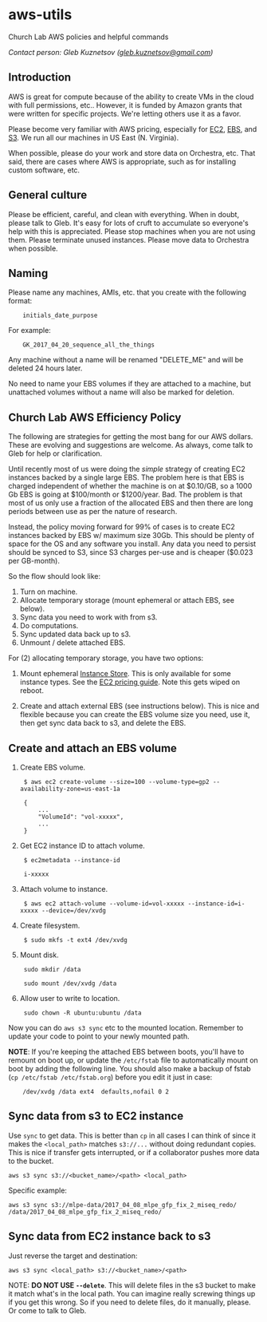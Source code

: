 # aws-utils
Church Lab AWS policies and helpful commands

*Contact person: Gleb Kuznetsov (gleb.kuznetsov@gmail.com)*

## Introduction

AWS is great for compute because of the ability to create VMs in the cloud with full permissions, etc.. However, it is funded by Amazon grants that were written for specific projects. We're letting others use it as a favor.

Please become very familiar with AWS pricing, especially for [EC2](https://aws.amazon.com/ec2/pricing/on-demand/), [EBS](https://aws.amazon.com/ebs/pricing/), and [S3](https://aws.amazon.com/s3/pricing/). We run all our machines in US East (N. Virginia).

When possible, please do your work and store data on Orchestra, etc. That said, there are cases where AWS is appropriate, such as for installing custom software, etc.

## General culture

Please be efficient, careful, and clean with everything. When in doubt, please talk to Gleb. It's easy for lots of cruft to accumulate so everyone's help with this is appreciated. Please stop machines when you are not using them. Please terminate unused instances. Please move data to Orchestra when possible.

## Naming

Please name any machines, AMIs, etc. that you create with the following format:

        initials_date_purpose
        
For example:

        GK_2017_04_20_sequence_all_the_things
        
Any machine without a name will be renamed "DELETE_ME" and will be deleted 24 hours later.

No need to name your EBS volumes if they are attached to a machine, but unattached volumes without a name will also be marked for deletion.

## Church Lab AWS Efficiency Policy

The following are strategies for getting the most bang for our AWS dollars. These are evolving and suggestions are welcome. As always, come talk to Gleb for help or clarification.

Until recently most of us were doing the *simple* strategy of creating EC2 instances backed by a single large EBS. The problem here is that EBS is charged independent of whether the machine is on at $0.10/GB, so a 1000 Gb EBS is going at $100/month or $1200/year. Bad. The problem is that most of us only use a fraction of the allocated EBS and then there are long periods between use as per the nature of research.

Instead, the policy moving forward for 99% of cases is to create EC2 instances backed by EBS w/ maximum size 30Gb. This should be plenty of space for the OS and any software you install. Any data you need to persist should be synced to S3, since S3 charges per-use and is cheaper ($0.023 per GB-month).

So the flow should look like:

1. Turn on machine.
2. Allocate temporary storage (mount ephemeral or attach EBS, see below).
3. Sync data you need to work with from s3.
4. Do computations.
5. Sync updated data back up to s3.
6. Unmount / delete attached EBS.

For (2) allocating temporary storage, you have two options:

1. Mount ephemeral [Instance Store](http://docs.aws.amazon.com/AWSEC2/latest/UserGuide/InstanceStorage.html). This is only available for some instance types. See the [EC2 pricing guide](https://aws.amazon.com/ec2/pricing/on-demand/). Note this gets wiped on reboot.

2. Create and attach external EBS (see instructions below). This is nice and flexible because you can create the EBS volume size you need, use it, then get sync data back to s3, and delete the EBS.

## Create and attach an EBS volume

1. Create EBS volume.

        $ aws ec2 create-volume --size=100 --volume-type=gp2 --availability-zone=us-east-1a
        
        {
            ...
            "VolumeId": "vol-xxxxx",
            ...
        }
    
2. Get EC2 instance ID to attach volume.

        $ ec2metadata --instance-id
        
        i-xxxxx
        
3. Attach volume to instance.

        $ aws ec2 attach-volume --volume-id=vol-xxxxx --instance-id=i-xxxxx --device=/dev/xvdg
        
4. Create filesystem.

        $ sudo mkfs -t ext4 /dev/xvdg
        
5. Mount disk.

        sudo mkdir /data
        
        sudo mount /dev/xvdg /data
        
6. Allow user to write to location.

        sudo chown -R ubuntu:ubuntu /data
        
Now you can do `aws s3 sync` etc to the mounted location. Remember to update your code to point to your newly mounted path.

**NOTE**: If you're keeping the attached EBS between boots, you'll have to remount on boot up, or update the `/etc/fstab` file to automatically mount on boot by adding the following line. You should also make a backup of fstab (`cp /etc/fstab /etc/fstab.org`) before you edit it just in case:

        /dev/xvdg /data ext4  defaults,nofail 0 2

## Sync data from s3 to EC2 instance

Use `sync` to get data. This is better than `cp` in all cases I can think of since it makes the `<local_path>` matches `s3://...` without doing redundant copies. This is nice if transfer gets interrupted, or if a collaborator pushes more data to the bucket.

    aws s3 sync s3://<bucket_name>/<path> <local_path>
        
Specific example:

    aws s3 sync s3://mlpe-data/2017_04_08_mlpe_gfp_fix_2_miseq_redo/ /data/2017_04_08_mlpe_gfp_fix_2_miseq_redo/
    
## Sync data from EC2 instance back to s3

Just reverse the target and destination:

    aws s3 sync <local_path> s3://<bucket_name>/<path> 
    
NOTE: **DO NOT USE `--delete`**. This will delete files in the s3 bucket to make it match what's in the local path. You can imagine really screwing things up if you get this wrong. So if you need to delete files, do it manually, please. Or come to talk to Gleb.

